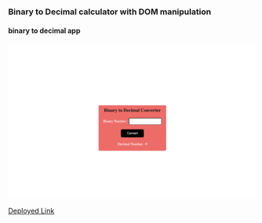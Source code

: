 ### Binary to Decimal calculator with DOM manipulation
#### binary to decimal app 
![](./Image/Binary_Decimal.png)

[Deployed Link]()